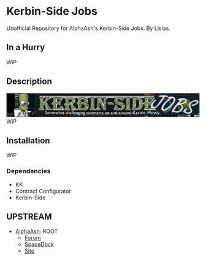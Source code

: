 # Kerbin-Side Jobs

Unofficial Repository for AlphaAsh's Kerbin-Side Jobs. By Lisias.

## In a Hurry

WiP


## Description

![](./Docs/ksidejobsbanner.jpg)
WiP


## Installation

WiP

### Dependencies

* KK
* Contract Configurator
* Kerbin-Side

## UPSTREAM

* [AlphaAsh](https://forum.kerbalspaceprogram.com/index.php?/profile/105348-alphaash/): ROOT
	+ [Forum](https://forum.kerbalspaceprogram.com/index.php?/topic/74776-112-kerbin-side-v110-supplements/)
	+ [SpaceDock](https://spacedock.info/mod/503/Kerbin-SideJobs%20%28Contracts%20Pack%29) 
	+ [Site](http://kerbinside.com)
